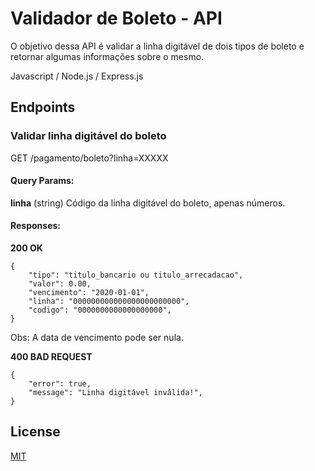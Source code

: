 # Validador de Boleto - API

O objetivo dessa API é validar a linha digitável de dois tipos de boleto e retornar algumas informações sobre o mesmo.

Javascript / Node.js / Express.js

## Endpoints

### Validar linha digitável do boleto

GET /pagamento/boleto?linha=XXXXX

#### Query Params:

**linha** (string)
Código da linha digitável do boleto, apenas números.

#### Responses:

**200 OK**

```
{
    "tipo": "titulo_bancario ou titulo_arrecadacao",
    "valor": 0.00,
    "vencimento": "2020-01-01",
    "linha": "000000000000000000000000",
    "codigo": "0000000000000000000",
}
```

Obs: A data de vencimento pode ser nula.

**400 BAD REQUEST**

```
{
    "error": true,
    "message": "Linha digitável inválida!",
}
```

## License

[MIT](https://choosealicense.com/licenses/mit/)
